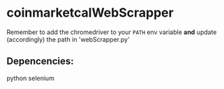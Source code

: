 # coinmarketcalWebScrapper
Remember to add the chromedriver to your `PATH` env variable **and** update (accordingly) the path in 'webScrapper.py'
## Depencencies:
python selenium
